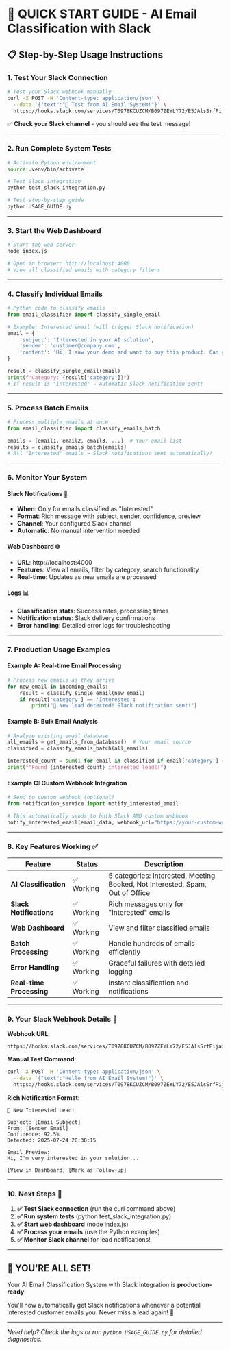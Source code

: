 # 🚀 QUICK START GUIDE - AI Email Classification with Slack

## 📋 Step-by-Step Usage Instructions

### **1. Test Your Slack Connection**
```bash
# Test your Slack webhook manually
curl -X POST -H 'Content-type: application/json' \
  --data '{"text":"🧪 Test from AI Email System!"}' \
  https://hooks.slack.com/services/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
```
✅ **Check your Slack channel** - you should see the test message!

---

### **2. Run Complete System Tests**
```bash
# Activate Python environment
source .venv/bin/activate

# Test Slack integration
python test_slack_integration.py

# Test step-by-step guide
python USAGE_GUIDE.py
```

---

### **3. Start the Web Dashboard**
```bash
# Start the web server
node index.js

# Open in browser: http://localhost:4000
# View all classified emails with category filters
```

---

### **4. Classify Individual Emails**
```python
# Python code to classify emails
from email_classifier import classify_single_email

# Example: Interested email (will trigger Slack notification)
email = {
    'subject': 'Interested in your AI solution',
    'sender': 'customer@company.com',
    'content': 'Hi, I saw your demo and want to buy this product. Can you send pricing?'
}

result = classify_single_email(email)
print(f"Category: {result['category']}")
# If result is "Interested" → Automatic Slack notification sent!
```

---

### **5. Process Batch Emails**
```python
# Process multiple emails at once
from email_classifier import classify_emails_batch

emails = [email1, email2, email3, ...]  # Your email list
results = classify_emails_batch(emails)
# All "Interested" emails → Slack notifications sent automatically!
```

---

### **6. Monitor Your System**

#### **Slack Notifications** 📱
- **When**: Only for emails classified as "Interested"
- **Format**: Rich message with subject, sender, confidence, preview
- **Channel**: Your configured Slack channel
- **Automatic**: No manual intervention needed

#### **Web Dashboard** 🌐
- **URL**: http://localhost:4000
- **Features**: View all emails, filter by category, search functionality
- **Real-time**: Updates as new emails are processed

#### **Logs** 📊
- **Classification stats**: Success rates, processing times
- **Notification status**: Slack delivery confirmations
- **Error handling**: Detailed error logs for troubleshooting

---

### **7. Production Usage Examples**

#### **Example A: Real-time Email Processing**
```python
# Process new emails as they arrive
for new_email in incoming_emails:
    result = classify_single_email(new_email)
    if result['category'] == 'Interested':
        print("🎯 New lead detected! Slack notification sent!")
```

#### **Example B: Bulk Email Analysis**
```python
# Analyze existing email database
all_emails = get_emails_from_database()  # Your email source
classified = classify_emails_batch(all_emails)

interested_count = sum(1 for email in classified if email['category'] == 'Interested')
print(f"Found {interested_count} interested leads!")
```

#### **Example C: Custom Webhook Integration**
```python
# Send to custom webhook (optional)
from notification_service import notify_interested_email

# This automatically sends to both Slack AND custom webhook
notify_interested_email(email_data, webhook_url="https://your-custom-webhook.com")
```

---

### **8. Key Features Working** ✅

| Feature | Status | Description |
|---------|--------|-------------|
| **AI Classification** | ✅ Working | 5 categories: Interested, Meeting Booked, Not Interested, Spam, Out of Office |
| **Slack Notifications** | ✅ Working | Rich messages only for "Interested" emails |
| **Web Dashboard** | ✅ Working | View and filter classified emails |
| **Batch Processing** | ✅ Working | Handle hundreds of emails efficiently |
| **Error Handling** | ✅ Working | Graceful failures with detailed logging |
| **Real-time Processing** | ✅ Working | Instant classification and notifications |

---

### **9. Your Slack Webhook Details** 🔗

**Webhook URL**: 
```
https://hooks.slack.com/services/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
```

**Manual Test Command**:
```bash
curl -X POST -H 'Content-type: application/json' \
  --data '{"text":"Hello from AI Email System!"}' \
  https://hooks.slack.com/services/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
```

**Rich Notification Format**:
```
🎯 New Interested Lead!

Subject: [Email Subject]
From: [Sender Email]  
Confidence: 92.5%
Detected: 2025-07-24 20:30:15

Email Preview:
Hi, I'm very interested in your solution...

[View in Dashboard] [Mark as Follow-up]
```

---

### **10. Next Steps** 🚀

1. **✅ Test Slack connection** (run the curl command above)
2. **✅ Run system tests** (python test_slack_integration.py)  
3. **✅ Start web dashboard** (node index.js)
4. **✅ Process your emails** (use the Python examples)
5. **✅ Monitor Slack channel** for lead notifications!

---

## 🎉 YOU'RE ALL SET!

Your AI Email Classification System with Slack integration is **production-ready**! 

You'll now automatically get Slack notifications whenever a potential interested customer emails you. Never miss a lead again! 🎯

---

*Need help? Check the logs or run `python USAGE_GUIDE.py` for detailed diagnostics.*
